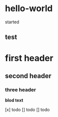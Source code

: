 # hello-world
started 
## test
# first header
## second header
### three header


**blod text**

[x] todo 
[] todo
[] todo
